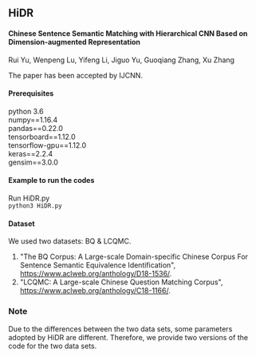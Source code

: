 ## HiDR

#### Chinese Sentence Semantic Matching with Hierarchical CNN Based on Dimension-augmented Representation
Rui Yu, Wenpeng Lu, Yifeng Li, Jiguo Yu, Guoqiang Zhang, Xu Zhang

The paper has been accepted by IJCNN.

#### Prerequisites
python 3.6  
numpy==1.16.4  
pandas==0.22.0  
tensorboard==1.12.0  
tensorflow-gpu==1.12.0  
keras==2.2.4  
gensim==3.0.0  

#### Example to run the codes
Run HiDR.py  
`python3 HiDR.py`  

#### Dataset
We used two datasets: BQ & LCQMC.  
1. "The BQ Corpus: A Large-scale Domain-specific Chinese Corpus For Sentence Semantic Equivalence Identification", https://www.aclweb.org/anthology/D18-1536/.  
2. "LCQMC: A Large-scale Chinese Question Matching Corpus", https://www.aclweb.org/anthology/C18-1166/.

### Note
Due to the differences between the two data sets, some parameters adopted by HiDR are different. Therefore, we provide two versions of the code for the two data sets.
